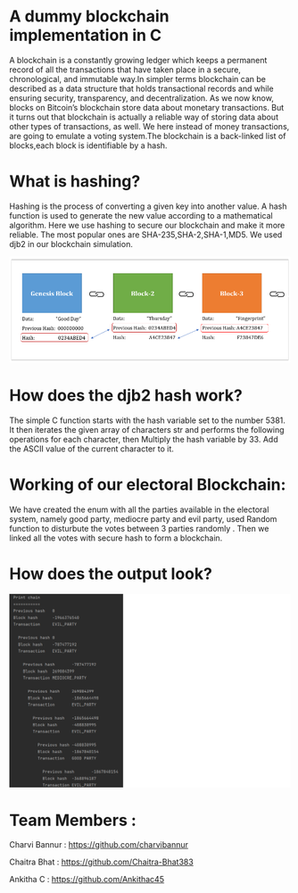 # A dummy blockchain implementation in C

A blockchain is a constantly growing ledger which keeps a permanent record of all the transactions that have taken place in a secure, chronological, and immutable way.In simpler terms blockchain can be described as a data structure that holds transactional records and while ensuring security, transparency, and decentralization. As we now know, blocks on Bitcoin’s blockchain store data about monetary transactions. But it turns out that blockchain is actually a reliable way of storing data about other types of transactions, as well. We here instead of money transactions, are going to emulate a voting system.The blockchain is a back-linked list of blocks,each block is identifiable by a hash.

# What is hashing?

Hashing is the process of converting a given key into another value. A hash function is used to generate the new value according to a mathematical algorithm. Here we use hashing to secure our blockchain and make it more reliable. The most popular ones are SHA-235,SHA-2,SHA-1,MD5. We used djb2 in our blockchain simulation.

![Screenshot of working of hashing](/Hashing.png)


# How does the djb2 hash work?

The simple C function starts with the hash variable set to the number 5381. It then iterates the given array of characters str and performs the following operations for each character, then Multiply the hash variable by 33. Add the ASCII value of the current character to it.

# Working of our electoral Blockchain:

We have created the enum with all the parties available in the electoral system, namely good party, mediocre party and evil party, used Random function to disturbute the votes between 3 parties randomly . Then we linked all the votes with secure hash to form a blockchain.

# How does the output look?

![Screenshot of Output](/Output.png)

# Team Members :

Charvi Bannur :  https://github.com/charvibannur

Chaitra Bhat : https://github.com/Chaitra-Bhat383
 
Ankitha C : https://github.com/Ankithac45














